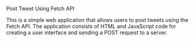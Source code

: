 Post Tweet Using Fetch API

This is a simple web application that allows users to post tweets using the Fetch API. The application consists of HTML and JavaScript code for creating a user interface and sending a POST request to a server.
